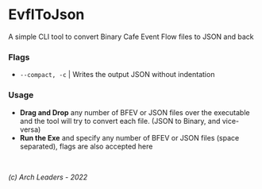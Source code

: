 # EvflToJson

A simple CLI tool to convert Binary Cafe Event Flow files to JSON and back

### Flags

- `--compact, -c` | Writes the output JSON without indentation

### Usage

- **Drag and Drop** any number of BFEV or JSON files over the executable and the tool will try to convert each file. (JSON to Binary, and vice-versa)
- **Run the Exe** and specify any number of BFEV or JSON files (space separated), flags are also accepted here

<br>

*(c) Arch Leaders - 2022*
